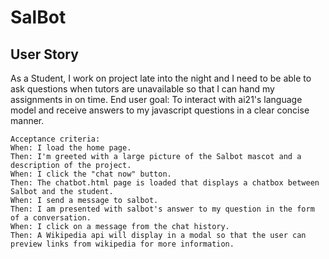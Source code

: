 # SalBot

## User Story

As a Student, I work on project late into the night and I need to be able to ask questions when tutors are unavailable so that I can hand my assignments in on time. End user goal: To interact with ai21's language model and receive answers to my javascript questions in a clear concise manner. 

```
Acceptance criteria:
When: I load the home page.
Then: I'm greeted with a large picture of the Salbot mascot and a description of the project.
When: I click the "chat now" button.
Then: The chatbot.html page is loaded that displays a chatbox between Salbot and the student.
When: I send a message to salbot.
Then: I am presented with salbot's answer to my question in the form of a conversation.
When: I click on a message from the chat history.
Then: A Wikipedia api will display in a modal so that the user can preview links from wikipedia for more information.
```